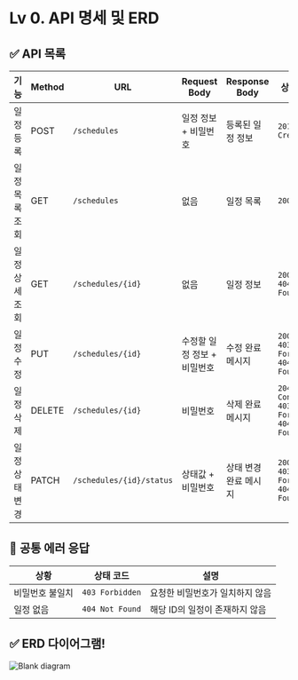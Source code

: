 # Lv 0. API 명세 및 ERD

## ✅ API 목록

| 기능             | Method | URL                      | Request Body                | Response Body              | 상태 코드                               |
|------------------|--------|--------------------------|-----------------------------|-----------------------------|-------------------------------------|
| 일정 등록        | POST   | `/schedules`             | 일정 정보 + 비밀번호         | 등록된 일정 정보             | `201 Created`                       |
| 일정 목록 조회    | GET    | `/schedules`             | 없음                        | 일정 목록                    | `200 OK`                            |
| 일정 상세 조회    | GET    | `/schedules/{id}`        | 없음                        | 일정 정보                    | `200 OK`<br>`404 Not Found`         |
| 일정 수정        | PUT    | `/schedules/{id}`        | 수정할 일정 정보 + 비밀번호  | 수정 완료 메시지             | `200 OK`<br>`403 Forbidden`<br>`404 Not Found`           |
| 일정 삭제        | DELETE | `/schedules/{id}`        | 비밀번호                    | 삭제 완료 메시지             | `204 No Content`<br>`403 Forbidden`<br>`404 Not Found`   |
| 일정 상태 변경   | PATCH  | `/schedules/{id}/status` | 상태값 + 비밀번호            | 상태 변경 완료 메시지         | `200 OK`<br>`403 Forbidden`<br>`404 Not Found`           |



## 🔐 공통 에러 응답

| 상황               | 상태 코드        | 설명                             |
|--------------------|------------------|----------------------------------|
| 비밀번호 불일치     | `403 Forbidden`  | 요청한 비밀번호가 일치하지 않음   |
| 일정 없음          | `404 Not Found`  | 해당 ID의 일정이 존재하지 않음     |

## ✅ ERD 다이어그램!
![Blank diagram](https://github.com/user-attachments/assets/da816944-df97-4f2f-9455-d21c2bf9d6f3)

